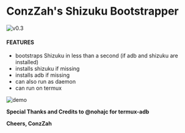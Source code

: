 # ConzZah's Shizuku Bootstrapper

![v0.3](https://i.imgur.com/0Xn1JEG.png)

#### FEATURES ####

- bootstraps Shizuku in less than a second (if adb and shizuku are installed)
- installs shizuku if missing
- installs adb if missing
- can also run as daemon
- can run on termux

![demo](https://i.ibb.co/7tFSvDSw/gif.gif)

**Special Thanks and Credits to @nohajc for termux-adb**

**Cheers, ConzZah**
